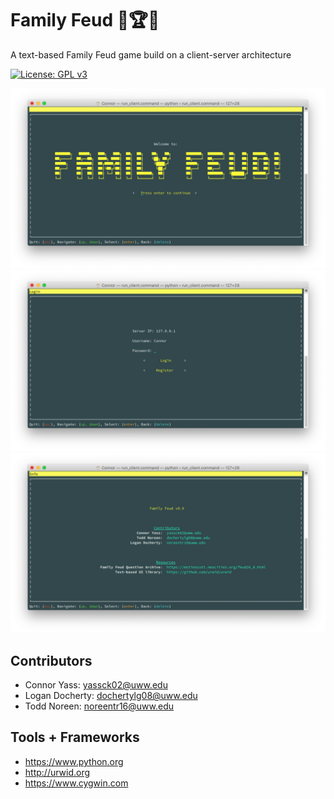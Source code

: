 # Family Feud 🧠🏆💵
A text-based Family Feud game build on a client-server architecture

[![License: GPL v3](https://img.shields.io/badge/License-GPLv3-blue.svg)](https://www.gnu.org/licenses/gpl-3.0)

![img00001](../imgs/img00001.png)
![img00002](../imgs/img00002.png)
![img00003](../imgs/img00003.png)

## Contributors
- Connor Yass: yassck02@uww.edu
- Logan Docherty: dochertylg08@uww.edu
- Todd Noreen: noreentr16@uww.edu

## Tools + Frameworks
- https://www.python.org
- http://urwid.org
- https://www.cygwin.com